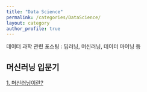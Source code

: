 ```yaml
---
title: "Data Science"
permalink: /categories/DataScience/
layout: category
author_profile: true
---
```

데이터 과학 관련 포스팅 : 딥러닝, 머신러닝, 데이터 마이닝 등

## 머신러닝 입문기
<a href = "https://kim-jin-seop.github.io/ml/Introduction_ML_1/" target ="_blank">1. 머신러닝이란?</a>
